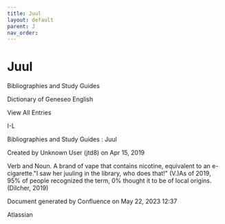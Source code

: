 ```yaml
---
title: Juul
layout: default
parent: J
nav_order:
---
```


# Juul

Bibliographies and Study Guides

Dictionary of Geneseo English

View All Entries

I-L

Bibliographies and Study Guides : Juul

Created by  Unknown User (jtd8) on Apr 15, 2019

Verb and Noun. A brand of vape that contains nicotine, equivalent to an e-cigarette.&quot;I saw her juuling in the library, who does that!&quot; (V.)As of 2019, 95% of people recognized the term, 0% thought it to be of local origins. (Dilcher, 2019)

Document generated by Confluence on May 22, 2023 12:37

Atlassian
